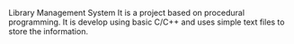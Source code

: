 Library Management System
It is a project based on procedural programming. It is develop using basic C/C++ and uses simple text files to store the information.
